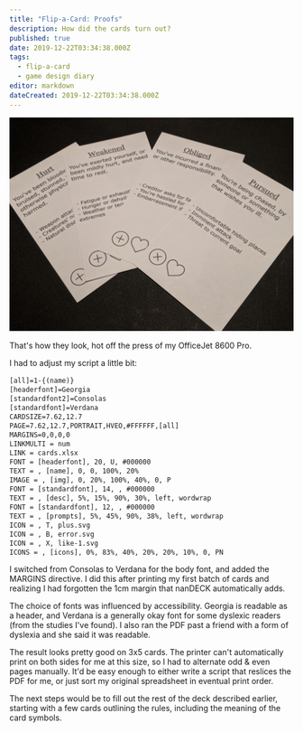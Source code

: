 ```yaml
---
title: "Flip-a-Card: Proofs"
description: How did the cards turn out?
published: true
date: 2019-12-22T03:34:38.000Z
tags:
  - flip-a-card
  - game design diary
editor: markdown
dateCreated: 2019-12-22T03:34:38.000Z
---
```


![Featured Image](flip-a-card-sample-print.jpg)

That's how they look, hot off the press of my OfficeJet 8600 Pro.

I had to adjust my script a little bit:

```
[all]=1-{(name)}
[headerfont]=Georgia
[standardfont2]=Consolas
[standardfont]=Verdana
CARDSIZE=7.62,12.7
PAGE=7.62,12.7,PORTRAIT,HVEO,#FFFFFF,[all]
MARGINS=0,0,0,0
LINKMULTI = num
LINK = cards.xlsx
FONT = [headerfont], 20, U, #000000
TEXT = , [name], 0, 0, 100%, 20%
IMAGE = , [img], 0, 20%, 100%, 40%, 0, P
FONT = [standardfont], 14, , #000000
TEXT = , [desc], 5%, 15%, 90%, 30%, left, wordwrap
FONT = [standardfont], 12, , #000000
TEXT = , [prompts], 5%, 45%, 90%, 38%, left, wordwrap
ICON = , T, plus.svg
ICON = , B, error.svg
ICON = , X, like-1.svg
ICONS = , [icons], 0%, 83%, 40%, 20%, 20%, 10%, 0, PN
```

I switched from Consolas to Verdana for the body font, and added the MARGINS directive. I did this after printing my first batch of cards and realizing I had forgotten the 1cm margin that nanDECK automatically adds.

The choice of fonts was influenced by accessibility. Georgia is readable as a header, and Verdana is a generally okay font for some dyslexic readers (from the studies I've  found). I also ran the PDF past a friend with a form of dyslexia and she said it was readable.

The result looks pretty good on 3x5 cards. The printer can't automatically print on both sides for me at this size, so I had to alternate odd & even pages manually. It'd be easy enough to either write a script that reslices the PDF for me, or just sort my original spreadsheet in eventual print order.

The next steps would be to fill out the rest of the deck described earlier, starting with a few cards outlining the rules, including the meaning of the card symbols.


    